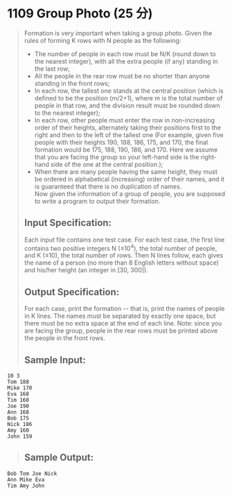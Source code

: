 # 1109 Group Photo (25 分)  
> Formation is very important when taking a group photo. Given the rules of forming K rows with N people as the following:  
> + The number of people in each row must be N/K (round down to the nearest integer), with all the extra people (if any) standing in the last row;  
> + All the people in the rear row must be no shorter than anyone standing in the front rows;  
> + In each row, the tallest one stands at the central position (which is defined to be the position (m/2+1), where m is the total number of people in that row, and the division result must be rounded down to the nearest integer);  
> + In each row, other people must enter the row in non-increasing order of their heights, alternately taking their positions first to the right and then to the left of the tallest one (For example, given five people with their heights 190, 188, 186, 175, and 170, the final formation would be 175, 188, 190, 186, and 170. Here we assume that you are facing the group so your left-hand side is the right-hand side of the one at the central position.);  
> + When there are many people having the same height, they must be ordered in alphabetical (increasing) order of their names, and it is guaranteed that there is no duplication of names.  
> Now given the information of a group of people, you are supposed to write a program to output their formation.  
> ## Input Specification:  
> Each input file contains one test case. For each test case, the first line contains two positive integers N (≤10<sup>4</sup>), the total number of people, and K (≤10), the total number of rows. Then N lines follow, each gives the name of a person (no more than 8 English letters without space) and his/her height (an integer in [30, 300]).  
> ## Output Specification:  
> For each case, print the formation -- that is, print the names of people in K lines. The names must be separated by exactly one space, but there must be no extra space at the end of each line. Note: since you are facing the group, people in the rear rows must be printed above the people in the front rows.  
> ## Sample Input:
```
10 3
Tom 188
Mike 170
Eva 168
Tim 160
Joe 190
Ann 168
Bob 175
Nick 186
Amy 160
John 159
```
> ## Sample Output:
```
Bob Tom Joe Nick
Ann Mike Eva
Tim Amy John
```

